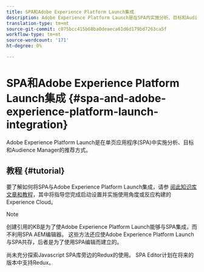 ```yaml
---
title: SPA和Adobe Experience Platform Launch集成
description: Adobe Experience Platform Launch是在SPA内实施分析、目标和Audience Manager的推荐方式。
translation-type: tm+mt
source-git-commit: c075bcc415b68ba0deaeca61d6d179bd7263ca5f
workflow-type: tm+mt
source-wordcount: '171'
ht-degree: 0%

---
```



# SPA和Adobe Experience Platform Launch集成 {#spa-and-adobe-experience-platform-launch-integration}

Adobe Experience Platform Launch是在单页应用程序(SPA)中实施分析、目标和Audience Manager的推荐方式。

## 教程 {#tutorial}

要了解如何将SPA与Adobe Experience Platform Launch集成，请参 [阅此知识库文章和教程](https://helpx.adobe.com/experience-manager/kt/integration/using/launch-reference-architecture-SPA-tutorial-implement.html)，其中将指导您完成启动设置并实施使用角度或反应构建的Experience Cloud。

>[!NOTE]
>
>创建引用的KB是为了使Adobe Experience Platform Launch能够与SPA集成，而不利用SPA  AEM编辑器。 这些方法还应使Adobe Experience Platform Launch与SPA共存，后者是为了使用SPA编辑而建立的。
>
>尚未充分探索Javascript SPA库旁边的Redux的使用。 SPA Editor计划在将来的版本中支持Redux。
